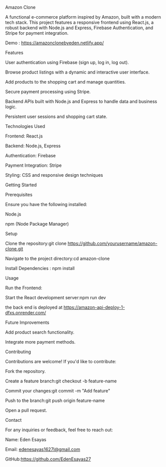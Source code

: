 Amazon Clone

A  functional e-commerce platform inspired by Amazon, built with a modern tech stack. This project features a responsive frontend using React.js, a robust backend with Node.js and Express, Firebase Authentication, and Stripe for  payment integration.

Demo : https://amazonclonebyeden.netlify.app/

Features

User authentication using Firebase (sign up, log in, log out).

Browse product listings with a dynamic and interactive user interface.

Add products to the shopping cart and manage quantities.

Secure payment processing using Stripe.

Backend APIs built with Node.js and Express to handle data and business logic.

Persistent user sessions and shopping cart state.

Technologies Used

Frontend: React.js

Backend: Node.js, Express

Authentication: Firebase

Payment Integration: Stripe

Styling: CSS and responsive design techniques

Getting Started

Prerequisites

Ensure you have the following installed:

Node.js

npm (Node Package Manager)

Setup

Clone the repository:git clone https://github.com/yourusername/amazon-clone.git

Navigate to the project directory:cd amazon-clone

Install Dependencies : npm install

Usage

Run the Frontend:

Start the React development server:npm run dev 

the back end is deployed at https://amazon-api-deploy-1-dfxs.onrender.com/


Future Improvements

Add product search functionality.

Integrate more payment methods.

Contributing

Contributions are welcome! If you'd like to contribute:

Fork the repository.

Create a feature branch:git checkout -b feature-name

Commit your changes:git commit -m "Add feature"

Push to the branch:git push origin feature-name

Open a pull request.

Contact

For any inquiries or feedback, feel free to reach out:

Name: Eden Esayas

Email: edenesayas1627l@gmail.com

GitHub:https://github.com/EdenEsayas27
